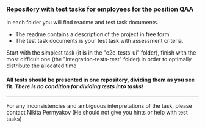 ### Repository with test tasks for employees for the position QAA

In each folder you will find readme and test task documents.
- The readme contains a description of the project in free form.
- The test task documents is your test task with assessment criteria.

Start with the simplest task (it is in the "e2e-tests-ui" folder), finish with the most difficult one (the "integration-tests-rest" folder) in order to optimally distribute the allocated time

#### All tests should be presented in one repository, dividing them as you see fit. ***There is no condition for dividing tests into tasks!***

---
For any inconsistencies and ambiguous interpretations of the task, please contact Nikita Permyakov (He should not give you hints or help with test tasks)
